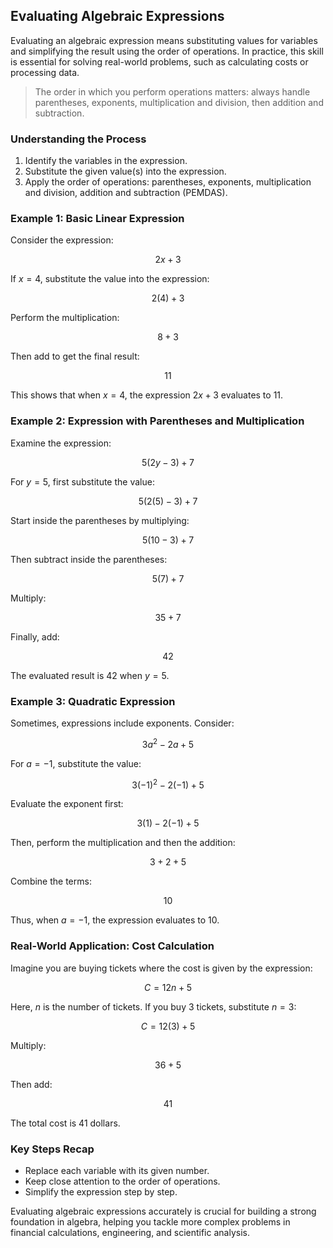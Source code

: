 ## Evaluating Algebraic Expressions

Evaluating an algebraic expression means substituting values for variables and simplifying the result using the order of operations. In practice, this skill is essential for solving real-world problems, such as calculating costs or processing data.

> The order in which you perform operations matters: always handle parentheses, exponents, multiplication and division, then addition and subtraction.

### Understanding the Process

1. Identify the variables in the expression.
2. Substitute the given value(s) into the expression.
3. Apply the order of operations: parentheses, exponents, multiplication and division, addition and subtraction (PEMDAS).

### Example 1: Basic Linear Expression

Consider the expression:

$$
2x + 3
$$

If $x = 4$, substitute the value into the expression:

$$
2(4) + 3
$$

Perform the multiplication:

$$
8 + 3
$$

Then add to get the final result:

$$
11
$$

This shows that when $x = 4$, the expression $2x + 3$ evaluates to $11$.

### Example 2: Expression with Parentheses and Multiplication

Examine the expression:

$$
5(2y - 3) + 7
$$

For $y = 5$, first substitute the value:

$$
5(2(5) - 3) + 7
$$

Start inside the parentheses by multiplying:

$$
5(10 - 3) + 7
$$

Then subtract inside the parentheses:

$$
5(7) + 7
$$

Multiply:

$$
35 + 7
$$

Finally, add:

$$
42
$$

The evaluated result is $42$ when $y = 5$.

### Example 3: Quadratic Expression

Sometimes, expressions include exponents. Consider:

$$
3a^2 - 2a + 5
$$

For $a = -1$, substitute the value:

$$
3(-1)^2 - 2(-1) + 5
$$

Evaluate the exponent first:

$$
3(1) - 2(-1) + 5
$$

Then, perform the multiplication and then the addition:

$$
3 + 2 + 5
$$

Combine the terms:

$$
10
$$

Thus, when $a = -1$, the expression evaluates to $10$.

### Real-World Application: Cost Calculation

Imagine you are buying tickets where the cost is given by the expression:

$$
C = 12n + 5
$$

Here, $n$ is the number of tickets. If you buy $3$ tickets, substitute $n = 3$:

$$
C = 12(3) + 5
$$

Multiply:

$$
36 + 5
$$

Then add:

$$
41
$$

The total cost is $41$ dollars.

### Key Steps Recap

- Replace each variable with its given number.
- Keep close attention to the order of operations.
- Simplify the expression step by step.

Evaluating algebraic expressions accurately is crucial for building a strong foundation in algebra, helping you tackle more complex problems in financial calculations, engineering, and scientific analysis.